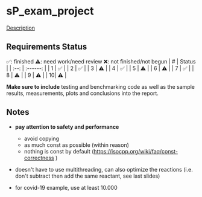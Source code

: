 # sP_exam_project
[Description](./pdfs/description.pdf)

## Requirements Status
✅: finished ⚠️: need work/need review ❌: not finished/not begun
| # | Status |
| :--:  | :------: |
| 1 | ✅ |
| 2 | ✅ |
| 3 | ⚠️ |
| 4 | ✅ |
| 5 | ⚠️ |
| 6 | ⚠️ |
| 7 | ✅ |
| 8 | ⚠️ |
| 9 | ⚠️ |
| 10| ⚠️ |

**Make sure to include** testing and benchmarking code as well as the sample results, measurements, plots and
conclusions into the report.

## Notes
- **pay attention to safety and performance**
    - avoid copying
    - as much const as possible (within reason)
    - nothing is const by default (https://isocpp.org/wiki/faq/const-correctness )

- doesn't have to use multithreading, can also optimize the reactions (i.e. don't subtract then add the same reactant, see last slides)
- for covid-19 example, use at least 10.000


